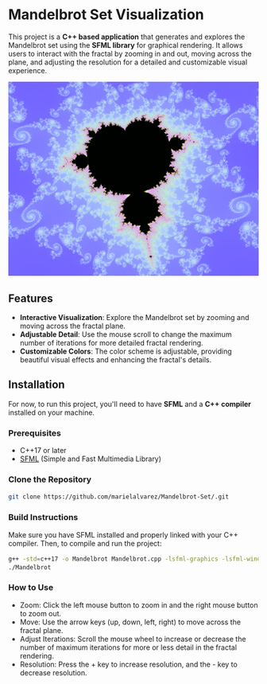 # Mandelbrot Set Visualization
This project is a **C++ based application** that generates and explores the Mandelbrot set using the **SFML library** for graphical rendering. It allows users to interact with the fractal by zooming in and out, moving across the plane, and adjusting the resolution for a detailed and customizable visual experience.

![Mandelbrot Set](mandelbrotsec2.png)
## Features

- **Interactive Visualization**: Explore the Mandelbrot set by zooming and moving across the fractal plane.
- **Adjustable Detail**: Use the mouse scroll to change the maximum number of iterations for more detailed fractal rendering.
- **Customizable Colors**: The color scheme is adjustable, providing beautiful visual effects and enhancing the fractal's details.

## Installation

For now, to run this project, you'll need to have **SFML** and a **C++ compiler** installed on your machine.

### Prerequisites

- C++17 or later
- [SFML](https://www.sfml-dev.org/download.php) (Simple and Fast Multimedia Library)

### Clone the Repository

```bash
git clone https://github.com/marielalvarez/Mandelbrot-Set/.git
```
### Build Instructions
Make sure you have SFML installed and properly linked with your C++ compiler. Then, to compile and run the project:
```bash
g++ -std=c++17 -o Mandelbrot Mandelbrot.cpp -lsfml-graphics -lsfml-window -lsfml-system
./Mandelbrot
```
### How to Use
- Zoom: Click the left mouse button to zoom in and the right mouse button to zoom out.
- Move: Use the arrow keys (up, down, left, right) to move across the fractal plane.
- Adjust Iterations: Scroll the mouse wheel to increase or decrease the number of maximum iterations for more or less detail in the fractal rendering.
- Resolution: Press the + key to increase resolution, and the - key to decrease resolution.

